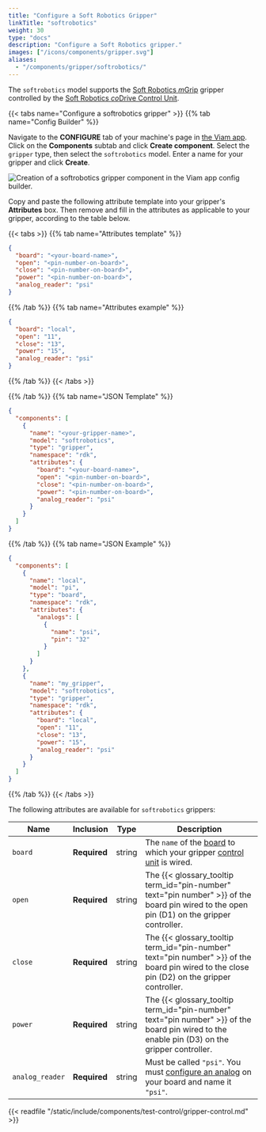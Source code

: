 ```yaml
---
title: "Configure a Soft Robotics Gripper"
linkTitle: "softrobotics"
weight: 30
type: "docs"
description: "Configure a Soft Robotics gripper."
images: ["/icons/components/gripper.svg"]
aliases:
  - "/components/gripper/softrobotics/"
---
```


The `softrobotics` model supports the [Soft Robotics *m*Grip](https://www.softroboticsinc.com/uploads/2021/03/Soft_Robotics_ModularGripping_800129_RevD_LR.pdf) gripper controlled by the [Soft Robotics *co*Drive Control Unit](https://www.softroboticsinc.com/uploads/2020/05/Tech_Sheet_coDrive_Control_Unit_-__TS-200210_Rev_B.pdf).

{{< tabs name="Configure a softrobotics gripper" >}}
{{% tab name="Config Builder" %}}

Navigate to the **CONFIGURE** tab of your machine's page in [the Viam app](https://app.viam.com).
Click on the **Components** subtab and click **Create component**.
Select the `gripper` type, then select the `softrobotics` model.
Enter a name for your gripper and click **Create**.

![Creation of a softrobotics gripper component in the Viam app config builder.](/components/gripper/softrobotics-ui-config.png)

Copy and paste the following attribute template into your gripper's **Attributes** box.
Then remove and fill in the attributes as applicable to your gripper, according to the table below.

{{< tabs >}}
{{% tab name="Attributes template" %}}

```json {class="line-numbers linkable-line-numbers"}
{
  "board": "<your-board-name>",
  "open": "<pin-number-on-board>",
  "close": "<pin-number-on-board>",
  "power": "<pin-number-on-board>",
  "analog_reader": "psi"
}
```

{{% /tab %}}
{{% tab name="Attributes example" %}}

```json {class="line-numbers linkable-line-numbers"}
{
  "board": "local",
  "open": "11",
  "close": "13",
  "power": "15",
  "analog_reader": "psi"
}
```

{{% /tab %}}
{{< /tabs >}}

{{% /tab %}}
{{% tab name="JSON Template" %}}

```json {class="line-numbers linkable-line-numbers"}
{
  "components": [
    {
      "name": "<your-gripper-name>",
      "model": "softrobotics",
      "type": "gripper",
      "namespace": "rdk",
      "attributes": {
        "board": "<your-board-name>",
        "open": "<pin-number-on-board>",
        "close": "<pin-number-on-board>",
        "power": "<pin-number-on-board>",
        "analog_reader": "psi"
      }
    }
  ]
}
```

{{% /tab %}}
{{% tab name="JSON Example" %}}

```json {class="line-numbers linkable-line-numbers"}
{
  "components": [
    {
      "name": "local",
      "model": "pi",
      "type": "board",
      "namespace": "rdk",
      "attributes": {
        "analogs": [
          {
            "name": "psi",
            "pin": "32"
          }
        ]
      }
    },
    {
      "name": "my_gripper",
      "model": "softrobotics",
      "type": "gripper",
      "namespace": "rdk",
      "attributes": {
        "board": "local",
        "open": "11",
        "close": "13",
        "power": "15",
        "analog_reader": "psi"
      }
    }
  ]
}
```

{{% /tab %}}
{{< /tabs >}}

The following attributes are available for `softrobotics` grippers:

<!-- prettier-ignore -->
| Name            | Inclusion    | Type   | Description                                                                                                                                                                                    |
| --------------- | ------------ | ------ | -------- |
| `board`         | **Required** | string | The `name` of the [board](/components/board/) to which your gripper [control unit](https://www.softroboticsinc.com/uploads/2020/05/Tech_Sheet_coDrive_Control_Unit_-__TS-200210_Rev_B.pdf) is wired. |
| `open`          | **Required** | string | The {{< glossary_tooltip term_id="pin-number" text="pin number" >}} of the board pin wired to the open pin (D1) on the gripper controller.                                                     |
| `close`         | **Required** | string | The {{< glossary_tooltip term_id="pin-number" text="pin number" >}} of the board pin wired to the close pin (D2) on the gripper controller.                                                    |
| `power`         | **Required** | string | The {{< glossary_tooltip term_id="pin-number" text="pin number" >}} of the board pin wired to the enable pin (D3) on the gripper controller.                                                   |
| `analog_reader` | **Required** | string | Must be called `"psi"`. You must [configure an analog](/components/board/#analogs) on your board and name it `"psi"`.                                                                                |

{{< readfile "/static/include/components/test-control/gripper-control.md" >}}
